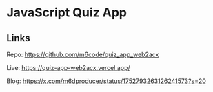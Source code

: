 # JavaScript Quiz App

## Links
Repo: https://github.com/m6code/quiz_app_web2acx

Live: https://quiz-app-web2acx.vercel.app/

Blog: https://x.com/m6dproducer/status/1752793263126241573?s=20
